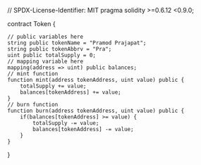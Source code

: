 
// SPDX-License-Identifier: MIT
pragma solidity >=0.6.12 <0.9.0;

contract Token {

    // public variables here
    string public tokenName = "Pramod Prajapat";
    string public tokenAbbrv = "Pra";
    uint public totalSupply = 0;
    // mapping variable here
    mapping(address => uint) public balances;
    // mint function
    function mint(address tokenAddress, uint value) public {
        totalSupply += value;
        balances[tokenAddress] += value;
    }
    // burn function
    function burn(address tokenAddress, uint value) public {
        if(balances[tokenAddress] >= value) {
            totalSupply -= value;
            balances[tokenAddress] -= value;
        }
    }
}
